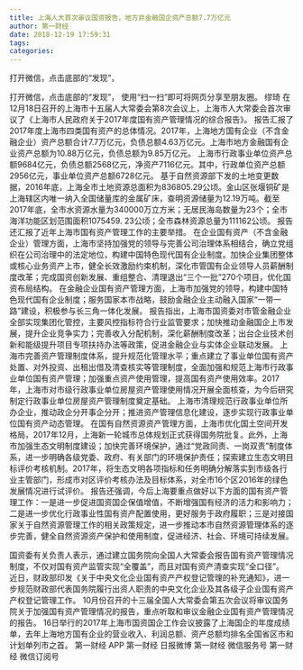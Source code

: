 ```yaml
---
title: 上海人大首次审议国资报告，地方非金融国企资产总额7.7万亿元
author: 第一财经
date: 2018-12-19 17:59:31
tags: 
categories: 
---
```

打开微信，点击底部的“发现”，
<!-- more -->
打开微信，点击底部的“发现”，
使用“扫一扫”即可将网页分享至朋友圈。
缪琦
在12月18日召开的上海市十五届人大常委会第8次会议上，上海市人大常委会首次审议了《上海市人民政府关于2017年度国有资产管理情况的综合报告》。
报告汇报了2017年度上海市四类国有资产的总体情况。2017年，上海地方国有企业（不含金融企业）资产总额合计7.7万亿元，负债总额4.63万亿元。上海市地方金融国有企业资产总额为10.88万亿元，负债总额为9.85万亿元。
上海市行政事业单位资产总额9684亿元，负债总额2568亿元，净资产7116亿元。其中，行政单位资产总额2956亿元，事业单位资产总额6728亿元。
基于自然资源部下发的土地变更数据，2016年底，上海全市土地资源总面积为836805.29公顷。金山区张堰铜矿是上海辖区内唯一纳入全国储量库的金属矿床，查明资源储量为12.19万吨。截至2017年底，全市水资源水量为340000万立方米；无居民海岛数量为23个；全市海洋功能区划范围面积1075459. 23公顷；全市森林资源总量为111162公顷。
报告还汇报了近年上海市国有资产管理工作的主要举措。
在企业国有资产（不含金融企业）管理方面，上海市坚持加强党的领导与完善公司治理体系相结合，确立党组织在公司治理中的法定地位，构建中国特色现代国有企业制度。加快企业集团整体或核心业务资产上市，健全长效激励约束机制，深化市管国有企业领导人员薪酬制度改革；完成国资创新发展、重组整合、清理退出“三个一批”270个项目，优化国资布局结构。
在金融企业国有资产管理方面，上海市加强党的领导，构建中国特色现代国有企业制度；服务国家本市战略，鼓励金融企业主动融入国家“一带一路”建设，积极参与长三角一体化发展。
报告指出，上海市国资委对市管金融企业全部实现集团化管控，主要风控指标符合行业监管要求；加快推动金融国企上市发展，提升企业竞争实力；完善收入分配机制，深化薪酬制度改革；出台企业技术创新和能级提升项目专项扶持办法等政策，促进金融企业与实体企业联动发展。
上海市完善资产管理制度体系，提升规范化管理水平；重点建立了事业单位国有资产处置、对外投资、出租出借及清查核实等管理制度，全面加强和规范上海市行政事业单位国有资产管理；加强重点资产使用管理，提高国有资产使用效率。2017年，上海市对市级行政事业单位房屋资产管理使用情况开展全面核查，为今后研究制定行政事业单位房屋资产管理制度奠定基础。
上海市清理规范行政事业单位所办企业，推动政企分开事企分开；推进资产管理信息化建设，逐步实现行政事业单位国有资产动态管理。
在国有自然资源资产管理方面，上海市优化国土空间开发格局，2017年12月，上海新一轮城市总体规划正式获得国务院批复。此外，上海市加强生态文明制度建设；加快完善环境保护，通过“党政同责、一岗双责”制度体系，进一步明确各级党委、政府、有关部门的环境保护责任；探索建立生态文明目标评价考核机制。2017年，将生态文明各项指标和任务明确分解落实到市级各行业主管部门，形成市对区评价考核办法及目标体系，对全市16个区2016年的绿色发展情况进行试评价。
报告还强调，今后上海要重点做好以下方面的国有资产管理工作：一是进一步促进国资国企保值增值，不断增强国有经济的活力和影响力；二是进一步优化行政事业性国有资产配置使用，更好服务于政府履职；三是对接国家关于自然资源管理工作的相关政策规定，进一步推动本市自然资源管理体系的逐步完善，健全自然资源资产保护和使用制度，促进经济、社会、环境可持续发展。
 
 
国资委有关负责人表示，通过建立国务院向全国人大常委会报告国有资产管理情况制度，不仅对国有资产监管实现“全覆盖”，而且对国有资产清查实现“全口径”。
近日，财政部印发《关于中央文化企业国有资产产权登记管理的补充通知》，进一步规范财政部代表国务院履行出资人职责的中央文化企业及其各级子企业国有资产产权登记管理工作。
10月份召开的十三届全国人大常委会第五次会议将审议国务院关于加强国有资产管理情况的报告，重点听取和审议金融企业国有资产管理情况的报告。
16日举行的2017年上海市国资国企工作会议披露了上海国企的年度成绩单，去年上海地方国有企业的营业收入、利润总额、资产总额均排名全国省区市和计划单列市之首。
第一财经
APP
第一财经
日报微博
第一财经
微信服务号
第一财经
微信订阅号
